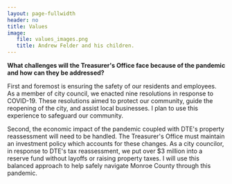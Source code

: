 ```yaml
---
layout: page-fullwidth
header: no
title: Values
image:
   file: values_images.png
   title: Andrew Felder and his children.
---
```


**What challenges will the Treasurer's Office face because of the pandemic and
how can they be addressed?**

First and foremost is ensuring the safety of our residents and employees. As a
member of city council, we enacted nine resolutions in response to COVID-19.
These resolutions aimed to protect our community, guide the reopening of the
city, and assist local businesses.  I plan to use this experience to safeguard
our community.

Second, the economic impact of the pandemic coupled with DTE's property
reassessment will need to be handled. The Treasurer's Office must maintain an
investment policy which accounts for these changes. As a city councilor, in
response to DTE's tax reassessment, we put over $3 million into a reserve fund
without layoffs or raising property taxes. I will use this balanced approach to
help safely navigate Monroe County through this pandemic.

